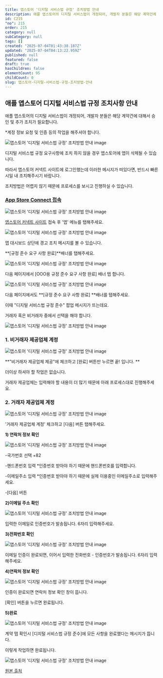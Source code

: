 ```yaml
---
title: 앱스토어 '디지털 서비스법 규정' 조치방법 안내
description: 애플 앱스토어의 디지털 서비스법이 개정되어, 개발자 분들은 해당 계약건에 대해서 승인 및 추가 조치가 필요합니다. 계정 정보 요청 및 인증 등의 작업을 해주셔야 합니다. 디지털 서비스법 규정 요구사항에 조치 하지 않을 경우 앱스토어에 앱이 삭제될 수 있습니다.
id: C215
"no": 215
order: 215
category: null
subCategory: null
tags: []
created: "2025-07-04T01:43:38.187Z"
updated: "2025-07-04T04:13:22.959Z"
published: null
featured: false
draft: true
hasChildren: false
elementCount: 95
childCount: 0
slug: 앱스토어-디지털-서비스법-규정-조치방법-안내
---
```


## 애플 앱스토어 디지털 서비스법 규정 조치사항 안내



애플 앱스토어의 디지털 서비스법이 개정되어, 개발자 분들은 해당 계약건에 대해서 승인 및 추가 조치가 필요합니다.

*계정 정보 요청 및 인증 등의 작업을 해주셔야 합니다.

![앱스토어 '디지털 서비스법 규정' 조치방법 안내 image](https://image.lemoncloud.io/4f76e664-6b31-4ab6-8953-212855fd5016)

디지털 서비스법 규정 요구사항에 조치 하지 않을 경우 앱스토어에 앱이 삭제될 수 있습니다.

따라서 앱스토어 커넥트 사이트에 로그인했는데 이러한 메시지가 떠있다면, 반드시 빠른 시일 내 조치해주시기 바랍니다.

조치방법은 어렵지 않기 때문에 프로세스를 보시고 진행하실 수 있습니다.



### [App Store Connect  접속](https://appstoreconnect.apple.com/)



![앱스토어 '디지털 서비스법 규정' 조치방법 안내 image](https://image.lemoncloud.io/1249906a-5d3e-462e-81cf-f4e64c56b09f)

[앱스토어 커넥트 사이트](https://appstoreconnect.apple.com/) 접속 후 '앱' 메뉴를 탭해주세요.



![앱스토어 '디지털 서비스법 규정' 조치방법 안내 image](https://image.lemoncloud.io/02c67579-3480-4bc0-a2cd-458e8baadb34)

앱 대시보드 상단에 경고 조치 메시지를 볼 수 있습니다. 

**[규정 준수 요구 사항 완료]**배너를 탭해주세요.



![앱스토어 '디지털 서비스법 규정' 조치방법 안내 image](https://image.lemoncloud.io/1321e281-197c-434c-a790-7c5d9e0b0c64)

다음 페이지에서 [OOO용 규정 준수 요구 사항 완료] 배너 탭 합니다.



![앱스토어 '디지털 서비스법 규정' 조치방법 안내 image](https://image.lemoncloud.io/5f75e4f2-18c8-4216-8c6c-87a8a70971f7)

다음 페이지에서도 **[규정 준수 요구 사항 완료] **배너를 탭해주세요.

이때 "디지털 서비스법 규정 준수" 팝업 메시지가 뜨는데요.

거래자 혹은 비거래자 중에서 선택을 해야 합니다.

![앱스토어 '디지털 서비스법 규정' 조치방법 안내 image](https://image.lemoncloud.io/b202b67c-c95c-41df-866a-33bca901d7ae)



### 1. 비거래자 제공업체 계정



![앱스토어 '디지털 서비스법 규정' 조치방법 안내 image](https://image.lemoncloud.io/4b2d0ae8-6623-4979-a834-1bd504f767ff)

**"비거래자 제공업체 제공"에 체크하고 [완료] 버튼만 누르면 끝! 입니다. **

더이상 하셔야 할 작업은 없습니다.

거래자 제공업체는 입력해야 할 내용이 더 많기 때문에 아래 프로세스대로 진행해주세요.



### 2. 거래자 제공업체 계정



![앱스토어 '디지털 서비스법 규정' 조치방법 안내 image](https://image.lemoncloud.io/0a3fa527-76be-4e53-8859-950439f4e93f)

'거래자 제공업체 계정' 체크하고 [다음] 버튼 탭해주세요.



**1) 연락처 정보 확인**

![앱스토어 '디지털 서비스법 규정' 조치방법 안내 image](https://image.lemoncloud.io/04c9cee7-4c6d-4a1a-9d82-d9dc3dd76ba5)

-국가번호 선택 +82

-핸드폰번호 입력 *인증번호 받아야 하기 때문에 핸드폰번호를 입력합니다.

-이메일주소 입력 *인증번호 받아야 하기 때문에 실제 이용중인 이메일주소로 입력해주세요.

-[다음] 버튼



**2)이메일 주소 확인**

![앱스토어 '디지털 서비스법 규정' 조치방법 안내 image](https://image.lemoncloud.io/53940a5b-166c-4162-8b75-379772c03f0b)

입력한 이메일로 인증번호가 발송됩니다. 6자리 입력해주세요.



**3)전화번호 확인**

![앱스토어 '디지털 서비스법 규정' 조치방법 안내 image](https://image.lemoncloud.io/ef5f08cb-e84d-49f9-b87a-a9de15e4a76d)

이메일 인증이 완료되면, 이어서 입력한 전화번호 - 인증번호가 발송됩니다. 6자리 입력해주세요.



**4)연락처 정보 확인**

![앱스토어 '디지털 서비스법 규정' 조치방법 안내 image](https://image.lemoncloud.io/ef41a0dd-aa57-47a6-a4e6-e98c413c396c)

인증이 완료되면 연락처 정보 확인 창이 뜹니다.

[확인] 버튼을 누르면 완료됩니다.



**5)완료**

![앱스토어 '디지털 서비스법 규정' 조치방법 안내 image](https://image.lemoncloud.io/cb8f7f98-f8c2-4f8e-a340-7c16ab21cb2d)

계약 탭 확인시 [디지털 서비스법 규정 준수]에 모든 사항을 완료했다는 메시지가 뜹니다.

이렇게 작업하면 완료됩니다.

![앱스토어 '디지털 서비스법 규정' 조치방법 안내 image](https://image.lemoncloud.io/ce66e0bb-390f-41ce-9cb9-5d693485a45f)



[원본 출처](https://documentation.swing2app.co.kr/knowledgebase/appstore/business#id-3)
